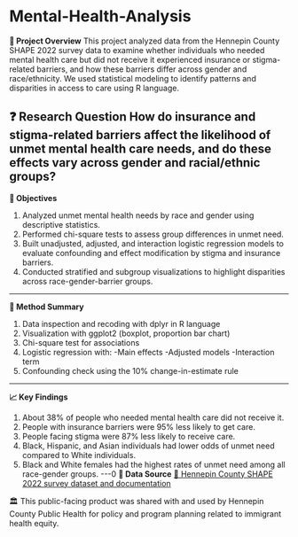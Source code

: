
# Mental-Health-Analysis
**🧠 Project Overview**
This project analyzed data from the Hennepin County SHAPE 2022 survey data to examine whether individuals who needed mental health care but did not receive it experienced insurance or stigma-related barriers, and how these barriers differ across gender and race/ethnicity. We used statistical modeling to identify patterns and disparities in access to care using R language.

**❓ Research Question**
How do insurance and stigma-related barriers affect the likelihood of unmet mental health care needs, and do these effects vary across gender and racial/ethnic groups?
---
**🎯 Objectives**
1. Analyzed unmet mental health needs by race and gender using descriptive statistics.
2. Performed chi-square tests to assess group differences in unmet need.
3. Built unadjusted, adjusted, and interaction logistic regression models to evaluate confounding and effect modification by stigma and insurance barriers.
4. Conducted stratified and subgroup visualizations to highlight disparities across race-gender-barrier groups.
---
**🔬 Method Summary**
1. Data inspection and recoding with dplyr in R language
2. Visualization with ggplot2 (boxplot, proportion bar chart)
3. Chi-square test for associations
4. Logistic regression with:
-Main effects
-Adjusted models
-Interaction term 
5. Confounding check using the 10% change-in-estimate rule
---
**📈 Key Findings**
1. About 38% of people who needed mental health care did not receive it.
2. People with insurance barriers were 95% less likely to get care.
3. People facing stigma were 87% less likely to receive care.
4. Black, Hispanic, and Asian individuals had lower odds of unmet need compared to White individuals.
5. Black and White females had the highest rates of unmet need among all race-gender groups.
---0
**📂 Data Source**
[🔗 Hennepin County SHAPE 2022 survey dataset and documentation](https://www.hennepin.us/your-government/research-data/shape-surveys)

🏛️ This public-facing product was shared with and used by Hennepin County Public Health for policy and program planning related to immigrant health equity.
